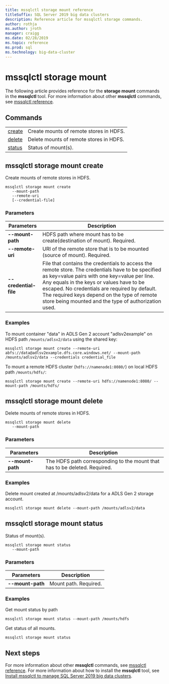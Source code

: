 ```yaml
---
title: mssqlctl storage mount reference
titleSuffix: SQL Server 2019 big data clusters
description: Reference article for mssqlctl storage commands.
author: rothja
ms.author: jroth
manager: craigg
ms.date: 02/28/2019
ms.topic: reference
ms.prod: sql
ms.technology: big-data-cluster
---
```


# mssqlctl storage mount

The following article provides reference for the **storage mount** commands in the **mssqlctl** tool. For more information about other **mssqlctl** commands, see [mssqlctl reference](reference-mssqlctl.md).

## <a id="commands"></a> Commands

|||
|---|---|
| [create](#create) | Create mounts of remote stores in HDFS. |
| [delete](#delete) | Delete mounts of remote stores in HDFS. |
| [status](#status) | Status of mount(s). |

## <a id="create"></a> mssqlctl storage mount create

Create mounts of remote stores in HDFS.

```
mssqlctl storage mount create
   --mount-path
   --remote-uri
   [--credential-file]
```

### Parameters

| Parameters | Description |
|---|---|
| **--mount-path** | HDFS path where mount has to be create(destination of mount). Required. |
| **--remote-uri** | URI of the remote store that is to be mounted (source of mount). Required. |
| **--credential-file** | File that contains the credentials to access the remote store. The credentials have to be specified as key=value pairs with one key=value per line. Any equals in the keys or values have to be escaped. No credentials are required by default. The required keys depend on the type of remote store being mounted and the type of authorization used. |

### Examples

To mount container "data" in ADLS Gen 2 account "adlsv2example" on HDFS path `/mounts/adlsv2/data` using the shared key:

```
mssqlctl storage mount create --remote-uri abfs://data@adlsv2example.dfs.core.windows.net/ --mount-path /mounts/adlsv2/data --credentials credential_file
```

To mount a remote HDFS cluster (`hdfs://namenode1:8080/`) on local HDFS path `/mounts/hdfs/`:

```
mssqlctl storage mount create --remote-uri hdfs://namenode1:8080/ --mount-path /mounts/hdfs/
```

## <a id="delete"></a> mssqlctl storage mount delete

Delete mounts of remote stores in HDFS.

```
mssqlctl storage mount delete
   --mount-path
```

### Parameters

| Parameters | Description |
|---|---|
| **--mount-path** | The HDFS path corresponding to the mount that has to be deleted. Required. |

### Examples

Delete mount created at /mounts/adlsv2/data for a ADLS Gen 2 storage account.

```
mssqlctl storage mount delete --mount-path /mounts/adlsv2/data
```

## <a id="status"></a> mssqlctl storage mount status

Status of mount(s).

```
mssqlctl storage mount status
   --mount-path
```

### Parameters

| Parameters | Description |
|---|---|
| **--mount-path** | Mount path. Required. |

### Examples

Get mount status by path

```
mssqlctl storage mount status --mount-path /mounts/hdfs
```

Get status of all mounts.

```
mssqlctl storage mount status
```

## Next steps

For more information about other **mssqlctl** commands, see [mssqlctl reference](reference-mssqlctl.md). For more information about how to install the **mssqlctl** tool, see [Install mssqlctl to manage SQL Server 2019 big data clusters](deploy-install-mssqlctl.md).